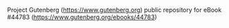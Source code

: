 Project Gutenberg (https://www.gutenberg.org) public repository for eBook #44783 (https://www.gutenberg.org/ebooks/44783)
